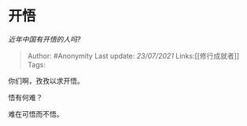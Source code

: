 # 开悟
*近年中国有开悟的人吗?*

> Author: #Anonymity
> Last update: *23/07/2021*
> Links:[[修行成就者]]
> Tags:

你们啊，孜孜以求开悟。

悟有何难？

难在可悟而不悟。

